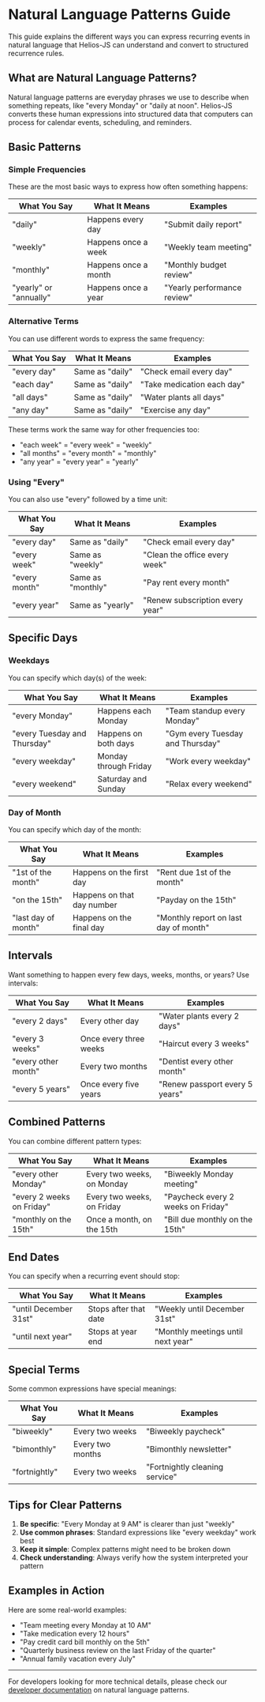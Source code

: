# Natural Language Patterns Guide

This guide explains the different ways you can express recurring events in natural language that Helios-JS can understand and convert to structured recurrence rules.

## What are Natural Language Patterns?

Natural language patterns are everyday phrases we use to describe when something repeats, like "every Monday" or "daily at noon". Helios-JS converts these human expressions into structured data that computers can process for calendar events, scheduling, and reminders.

## Basic Patterns

### Simple Frequencies

These are the most basic ways to express how often something happens:

| What You Say | What It Means | Examples |
|--------------|---------------|----------|
| "daily" | Happens every day | "Submit daily report" |
| "weekly" | Happens once a week | "Weekly team meeting" |
| "monthly" | Happens once a month | "Monthly budget review" |
| "yearly" or "annually" | Happens once a year | "Yearly performance review" |

### Alternative Terms

You can use different words to express the same frequency:

| What You Say | What It Means | Examples |
|--------------|---------------|----------|
| "every day" | Same as "daily" | "Check email every day" |
| "each day" | Same as "daily" | "Take medication each day" |
| "all days" | Same as "daily" | "Water plants all days" |
| "any day" | Same as "daily" | "Exercise any day" |

These terms work the same way for other frequencies too:
- "each week" = "every week" = "weekly"
- "all months" = "every month" = "monthly"
- "any year" = "every year" = "yearly"

### Using "Every"

You can also use "every" followed by a time unit:

| What You Say | What It Means | Examples |
|--------------|---------------|----------|
| "every day" | Same as "daily" | "Check email every day" |
| "every week" | Same as "weekly" | "Clean the office every week" |
| "every month" | Same as "monthly" | "Pay rent every month" |
| "every year" | Same as "yearly" | "Renew subscription every year" |

## Specific Days

### Weekdays

You can specify which day(s) of the week:

| What You Say | What It Means | Examples |
|--------------|---------------|----------|
| "every Monday" | Happens each Monday | "Team standup every Monday" |
| "every Tuesday and Thursday" | Happens on both days | "Gym every Tuesday and Thursday" |
| "every weekday" | Monday through Friday | "Work every weekday" |
| "every weekend" | Saturday and Sunday | "Relax every weekend" |

### Day of Month

You can specify which day of the month:

| What You Say | What It Means | Examples |
|--------------|---------------|----------|
| "1st of the month" | Happens on the first day | "Rent due 1st of the month" |
| "on the 15th" | Happens on that day number | "Payday on the 15th" |
| "last day of month" | Happens on the final day | "Monthly report on last day of month" |

## Intervals

Want something to happen every few days, weeks, months, or years? Use intervals:

| What You Say | What It Means | Examples |
|--------------|---------------|----------|
| "every 2 days" | Every other day | "Water plants every 2 days" |
| "every 3 weeks" | Once every three weeks | "Haircut every 3 weeks" |
| "every other month" | Every two months | "Dentist every other month" |
| "every 5 years" | Once every five years | "Renew passport every 5 years" |

## Combined Patterns

You can combine different pattern types:

| What You Say | What It Means | Examples |
|--------------|---------------|----------|
| "every other Monday" | Every two weeks, on Monday | "Biweekly Monday meeting" |
| "every 2 weeks on Friday" | Every two weeks, on Friday | "Paycheck every 2 weeks on Friday" |
| "monthly on the 15th" | Once a month, on the 15th | "Bill due monthly on the 15th" |

## End Dates

You can specify when a recurring event should stop:

| What You Say | What It Means | Examples |
|--------------|---------------|----------|
| "until December 31st" | Stops after that date | "Weekly until December 31st" |
| "until next year" | Stops at year end | "Monthly meetings until next year" |

## Special Terms

Some common expressions have special meanings:

| What You Say | What It Means | Examples |
|--------------|---------------|----------|
| "biweekly" | Every two weeks | "Biweekly paycheck" |
| "bimonthly" | Every two months | "Bimonthly newsletter" |
| "fortnightly" | Every two weeks | "Fortnightly cleaning service" |

## Tips for Clear Patterns

1. **Be specific**: "Every Monday at 9 AM" is clearer than just "weekly"
2. **Use common phrases**: Standard expressions like "every weekday" work best
3. **Keep it simple**: Complex patterns might need to be broken down
4. **Check understanding**: Always verify how the system interpreted your pattern

## Examples in Action

Here are some real-world examples:

- "Team meeting every Monday at 10 AM"
- "Take medication every 12 hours"
- "Pay credit card bill monthly on the 5th"
- "Quarterly business review on the last Friday of the quarter"
- "Annual family vacation every July"

---

For developers looking for more technical details, please check our [developer documentation](../development/nl-patterns.md) on natural language patterns. 